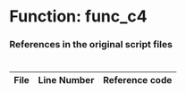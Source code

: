 # Function: func_c4 
### References in the original script files

#

| File | Line Number | Reference code |
| --- | --- | --- |
